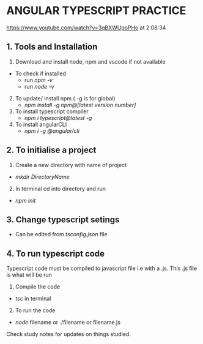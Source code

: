 # ANGULAR TYPESCRIPT PRACTICE
https://www.youtube.com/watch?v=3qBXWUpoPHo
at 2:08:34


## 1. Tools and Installation
1. Download and install node, npm and vscode if not available
 - To check if installed
    - run *npm -v*
    - run *node -v*
2. To update/ install npm ( -g is for global)
    - *npm install -g npm@[latest version number]*
3. To install typescript compiler
    - *npm i typescript@latest -g*
4. To install angularCLI
    - *npm i -g @angular/cli*

## 2. To initialise a project
1. Create a new directory with name of project
 - *mkdir DirectoryName*
2. In terminal cd into directory and run
 - *npm init*

## 3. Change typescript setings
- Can be edited from  *tsconfig.json* file

## 4. To run typescript code
Typescript code must be compiled to javascript file i.e with a .js.
This .js file is what will be run

1. Compile the code 
 - *tsc* in terminal
2. To run the code
 - *node* filename or ./filename or filename.js

Check study notes for updates on things studied.